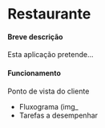 # Restaurante

#### Breve descrição
Esta aplicação pretende...

#### Funcionamento
Ponto de vista do cliente
- Fluxograma (img_
- Tarefas a desempenhar 
